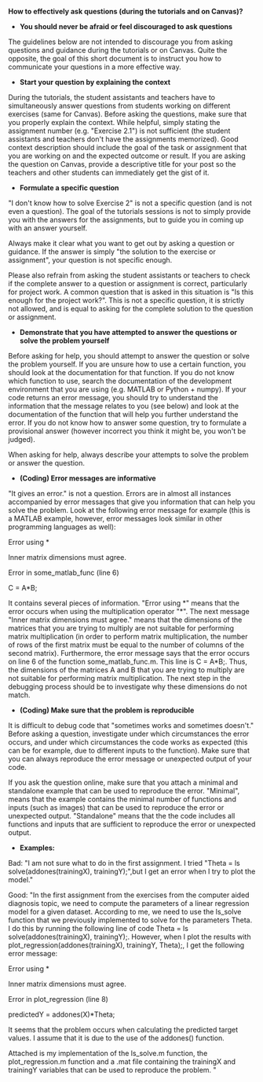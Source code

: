 **How to effectively ask questions (during the tutorials and on Canvas)?**

- **You should never be afraid or feel discouraged to ask questions**

The guidelines below are not intended to discourage you from asking questions and guidance during the tutorials or on Canvas. Quite the opposite, the goal of this short document is to instruct you how to communicate your questions in a more effective way.

- **Start your question by explaining the context**

During the tutorials, the student assistants and teachers have to simultaneously answer questions from students working on different exercises (same for Canvas). Before asking the questions, make sure that you properly explain the context. While helpful, simply stating the assignment number (e.g. &quot;Exercise 2.1&quot;) is not sufficient (the student assistants and teachers don&#39;t have the assignments memorized). Good context description should include the goal of the task or assignment that you are working on and the expected outcome or result. If you are asking the question on Canvas, provide a descriptive title for your post so the teachers and other students can immediately get the gist of it.

- **Formulate a specific question**

&quot;I don&#39;t know how to solve Exercise 2&quot; is not a specific question (and is not even a question). The goal of the tutorials sessions is not to simply provide you with the answers for the assignments, but to guide you in coming up with an answer yourself.

Always make it clear what you want to get out by asking a question or guidance. If the answer is simply &quot;the solution to the exercise or assignment&quot;, your question is not specific enough.

Please also refrain from asking the student assistants or teachers to check if the complete answer to a question or assignment is correct, particularly for project work. A common question that is asked in this situation is &quot;Is this enough for the project work?&quot;. This is not a specific question, it is strictly not allowed, and is equal to asking for the complete solution to the question or assignment.

- **Demonstrate that you have attempted to answer the questions or solve the problem yourself**

Before asking for help, you should attempt to answer the question or solve the problem yourself. If you are unsure how to use a certain function, you should look at the documentation for that function. If you do not know which function to use, search the documentation of the development environment that you are using (e.g. MATLAB or Python + numpy). If your code returns an error message, you should try to understand the information that the message relates to you (see below) and look at the documentation of the function that will help you further understand the error. If you do not know how to answer some question, try to formulate a provisional answer (however incorrect you think it might be, you won&#39;t be judged).

When asking for help, always describe your attempts to solve the problem or answer the question.

- **(Coding) Error messages are informative**

&quot;It gives an error.&quot; is not a question. Errors are in almost all instances accompanied by error messages that give you information that can help you solve the problem. Look at the following error message for example (this is a MATLAB example, however, error messages look similar in other programming languages as well):

Error using \*

Inner matrix dimensions must agree.

Error in some\_matlab\_func (line 6)

C = A\*B;

It contains several pieces of information. &quot;Error using \*&quot; means that the error occurs when using the multiplication operator &quot;\*&quot;. The next message &quot;Inner matrix dimensions must agree.&quot; means that the dimensions of the matrices that you are trying to multiply are not suitable for performing matrix multiplication (in order to perform matrix multiplication, the number of rows of the first matrix must be equal to the number of columns of the second matrix). Furthermore, the error message says that the error occurs on line 6 of the function some\_matlab\_func.m. This line is C = A\*B;. Thus, the dimensions of the matrices A and B that you are trying to multiply are not suitable for performing matrix multiplication. The next step in the debugging process should be to investigate why these dimensions do not match.

- **(Coding) Make sure that the problem is reproducible**

It is difficult to debug code that &quot;sometimes works and sometimes doesn&#39;t.&quot; Before asking a question, investigate under which circumstances the error occurs, and under which circumstances the code works as expected (this can be for example, due to different inputs to the function). Make sure that you can always reproduce the error message or unexpected output of your code.

If you ask the question online, make sure that you attach a minimal and standalone example that can be used to reproduce the error. &quot;Minimal&quot;, means that the example contains the minimal number of functions and inputs (such as images) that can be used to reproduce the error or unexpected output. &quot;Standalone&quot; means that the the code includes all functions and inputs that are sufficient to reproduce the error or unexpected output.

- **Examples:**

Bad: &quot;I am not sure what to do in the first assignment. I tried &quot;Theta = ls solve(addones(trainingX), trainingY);&quot;,but I get an error when I try to plot the model.&quot;

Good: &quot;In the first assignment from the exercises from the computer aided diagnosis topic, we need to compute the parameters of a linear regression model for a given dataset. According to me, we need to use the ls\_solve function that we previously implemented to solve for the parameters Theta. I do this by running the following line of code Theta = ls solve(addones(trainingX), trainingY);. However, when I plot the results with plot\_regression(addones(trainingX), trainingY, Theta);, I get the following error message:

Error using \*

Inner matrix dimensions must agree.

Error in plot\_regression (line 8)

predictedY = addones(X)\*Theta;

It seems that the problem occurs when calculating the predicted target values. I assume that it is due to the use of the addones() function.

Attached is my implementation of the ls\_solve.m function, the plot\_regression.m function and a .mat file containing the trainingX and trainingY variables that can be used to reproduce the problem. &quot;
